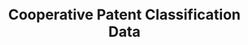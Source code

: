 ---
layout: default
bigquery: https://console.cloud.google.com/bigquery?p=patents-public-data&d=cpc&page=dataset
citation: '“Cooperative Patent Classification” by the EPO and USPTO, for public use. '
contributors: EPO, USPTO
cost: None
description: Cooperative Patent Classification Data contains the scheme and definitions
  of the Cooperative Patent Classification system for classifying patent documents.
  The CPC is the result of a partnership between the EPO and the USPTO in their joint
  effort to develop a common, internationally compatible classification system for
  technical documents, in particular patent publications, which will be used by both
  offices in the patent granting process
documentation: https://www.cooperativepatentclassification.org/cpcSchemeAndDefinitions
last_edit: Mon, 04 Apr 2022 19:07:06 GMT
location: https://www.cooperativepatentclassification.org/index
maintained_by: USPTO, EPO
schema_fields: '[''ipcConcordant'', ''residualReferences'', ''dateRevised'', ''breakdownCode'',
  ''limitingReferences'', ''level'', ''date_revised'', ''informativeReferences'',
  ''definition'', ''glossary'', ''symbol'', ''titleFull'', ''title_part'', ''status'',
  ''children'', ''synonyms'', ''additional_only'', ''ipc_concordant'', ''limiting_references'',
  ''not_allocatable'', ''child_groups'', ''childGroups'', ''applicationReferences'',
  ''informative_references'', ''breakdown_code'', ''residual_references'', ''title_full'',
  ''notAllocatable'', ''titlePart'', ''sizeCache'', ''application_references'', ''parents'']'
shortname: cooperative_patent_classification
tags:
- patents
- science
title: Cooperative Patent Classification Data
uuid: 984374a7-16e9-4b35-9445-458daceb01bf
---